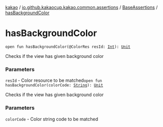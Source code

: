 [kakao](../../index.md) / [io.github.kakaocup.kakao.common.assertions](../index.md) / [BaseAssertions](index.md) / [hasBackgroundColor](./has-background-color.md)

# hasBackgroundColor

`open fun hasBackgroundColor(@ColorRes resId: `[`Int`](https://kotlinlang.org/api/latest/jvm/stdlib/kotlin/-int/index.html)`): `[`Unit`](https://kotlinlang.org/api/latest/jvm/stdlib/kotlin/-unit/index.html)

Checks if the view has given background color

### Parameters

`resId` - Color resource to be matched`open fun hasBackgroundColor(colorCode: `[`String`](https://kotlinlang.org/api/latest/jvm/stdlib/kotlin/-string/index.html)`): `[`Unit`](https://kotlinlang.org/api/latest/jvm/stdlib/kotlin/-unit/index.html)

Checks if the view has given background color

### Parameters

`colorCode` - Color string code to be matched